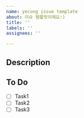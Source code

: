 ```yaml
---
name: yecong issue template
about: 이슈 템플릿이에요:)
title: ''
labels: ''
assignees: ''

---
```


## Description
>

## To Do

- [ ] Task1
- [ ] Task2
- [ ] Task3
